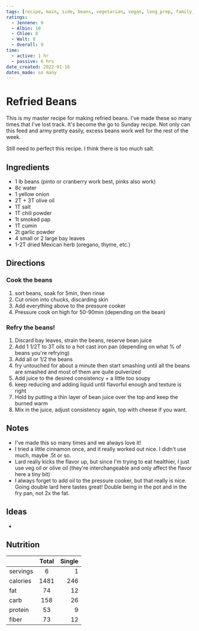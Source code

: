 ```yaml
---
tags: [recipe, main, side, beans, vegetarian, vegan, long_prep, family_favorite, goal]
ratings:
  - Jennene: 9
  - Albin: 10
  - Chloe: 8
  - Walt: 8
  - Overall: 9
time:
  - active: 1 hr
  - passive: 6 hrs
date_created: 2022-01-16
dates_made: so many
---
```


# Refried Beans
This is my master recipe for making refried beans. I've made these so many times that I've lost track. It's become the go to Sunday recipe. Not only can this feed and army pretty easily, excess beans work well for the rest of the week.

Still need to perfect this recipe. I think there is too much salt.

## Ingredients
- 1 lb beans (pinto or cranberry work best, pinks also work)
- 8c water
- 1 yellow onion
- 2T + 3T olive oil 
- 1T salt
- 1T chili powder
- 1t smoked pap
- 1T cumin
- 2t garlic powder
- 4 small or 2 large bay leaves
- 1-2T dried Mexican herb (oregano, thyme, etc.)

## Directions
### Cook the beans
1. sort beans, soak for 5min, then rinse
2. Cut onion into chucks, discarding skin
3. Add everything above to the pressure cooker
4. Pressure cook on high for 50-90min (depending on the bean)

### Refry the beans!
1. Discard bay leaves, strain the beans, reserve bean juice
2. Add 1 1/2T to 3T oils to a hot cast iron pan (depending on what % of beans you're refrying)
3. Add all or 1/2 the beans
4. fry untouched for about a minute then start smashing until all the beans are smashed and most of them are quite pulverized
5. Add juice to the desired consistency + a little too soupy
6. keep reducing and adding liquid until flavorful enough and texture is right
7. Hold by putting a thin layer of bean juice over the top and keep the burned warm
8. Mix in the juice, adjust consistency again, top with cheese if you want.

## Notes
- I've made this so many times and we always love it!
- I tried a little cinnamon once, and it really worked out nice. I didn't use much, maybe .5t or so.
- Lard really kicks the flavor up, but since I'm trying to eat healthier, I just use veg oil or olive oil (they're interchangeable and only affect the flavor here a tiny bit)
- I always forget to add oil to the pressure cooker, but that really is nice. Going double lard here tastes great! Double being in the pot and in the fry pan, not 2x the fat. 

## Ideas
- 

## Nutrition

|          |      Total    |  Single |
|----------|:-------------:|--------:|
| servings | 6             | 1       |
| calories | 1481          | 246     |
| fat      | 74            | 12      |
| carb     | 158           | 26      |
| protein  | 53            | 9       |
| fiber    | 73            | 12      |
